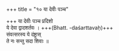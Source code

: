 +++
title = "१० या देवीः पञ्च"

+++
या देवीः पञ्च प्रदिशो  
ये देवा द्वादशर्तवः । +++(Bhatt. -daśarttavaḥ)+++  
संवत्सरस्य ये दंष्ट्रास्  
ते नः सन्तु सदा शिवाः ॥